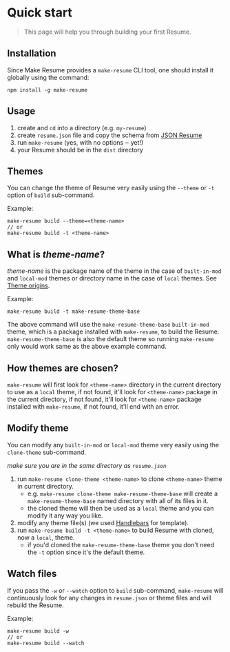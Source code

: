 # Quick start

> This page will help you through building your first Resume.

## Installation

Since Make Resume provides a `make-resume` CLI tool, one should install it globally using the command:

`npm install -g make-resume`

## Usage

1. create and `cd` into a directory (e.g. `my-resume`)
2. create `resume.json` file and copy the schema from [JSON Resume](https://jsonresume.org/schema/)
3. run `make-resume` (yes, with no options ‒ yet!)
4. your Resume should be in the `dist` directory

## Themes

You can change the theme of Resume very easily using the `--theme` or `-t` option of `build` sub-command.

Example:

```
make-resume build --theme=<theme-name>
// or
make-resume build -t <theme-name>
```

## What is _theme-name_?

_theme-name_ is the package name of the theme in the case of `built-in-mod` and `local-mod` themes or directory name in the case of `local` themes. See [Theme origins](theme-origins.md).

Example:

```
make-resume build -t make-resume-theme-base
```

The above command will use the `make-resume-theme-base` `built-in-mod` theme, which is a package installed with `make-resume`, to build the Resume. `make-resume-theme-base` is also the default theme so running `make-resume` only would work same as the above example command.

## How themes are chosen?

`make-resume` will first look for `<theme-name>` directory in the current directory to use as a `local` theme, if not found, it'll look for `<theme-name>` package in the current directory, if not found, it'll look for `<theme-name>` package installed with `make-resume`, if not found, it'll end with an error.

## Modify theme

You can modify any `built-in-mod` or `local-mod` theme very easily using the `clone-theme` sub-command.

_make sure you are in the same directory as `resume.json`_

1. run `make-resume clone-theme <theme-name>` to clone `<theme-name>` theme in current directory.
    - e.g. `make-resume clone-theme make-resume-theme-base` will create a `make-resume-theme-base` named directory with all of its files in it.
    - the cloned theme will then be used as a `local` theme and you can modify it any way you like.
2. modify any theme file(s) (we used [Handlebars](https://handlebarsjs.com) for template).
3. run `make-resume build -t <theme-name>` to build Resume with cloned, now a `local`, theme.
    - if you'd cloned the `make-resume-theme-base` theme you don't need the `-t` option since it's the default theme.

## Watch files

If you pass the `-w` or `--watch` option to `build` sub-command, `make-resume` will continuously look for any changes in `resume.json` or theme files and will rebuild the Resume.

Example:

```
make-resume build -w
// or
make-resume build --watch
```
